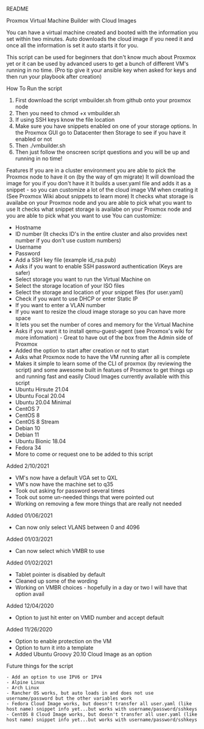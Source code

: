 README

Proxmox Virtual Machine Builder with Cloud Images

You can have a virtual machine created and booted with the information you set within two minutes. Auto downloads the cloud image if you need it and once all the information is set it auto starts it for you.

This script can be used for beginners that don't know much about Proxmox yet or it can be used by advanced users to get a bunch of different VM's running in no time.  (Pro tip give it your ansible key when asked for keys and then run your playbook after creation)



How To Run the script
  
   1) First download the script vmbuilder.sh from github onto your proxmox node
   2) Then you need to chmod +x vmbuilder.sh
   3) If using SSH keys know the file location
   4) Make sure you have snippets enabled on one of your storage options. In the Proxmox GUI go to Datacenter then Storage to see if you have it enabled or not
   5) Then ./vmbuilder.sh
   6) Then just follow the onscreen script questions and you will be up and running in no time!



Features
 If you are in a cluster environment you are able to pick the Proxmox node to have it on (by the way of qm migrate)
 It will download the image for you if you don't have it
 It builds a user.yaml file and adds it as a snippet - so you can customize a lot of the cloud image VM when creating it (See Proxmox Wiki about snippets to learn more)
 It checks what storage is availabe on your Proxmox node and you are able to pick what you want to use
 It checks what snippet storage is availabe on your Proxmox node and you are able to pick what you want to use
 You can customize:
   - Hostname
   - ID number (It checks ID's in the entire cluster and also provides next number if you don't use custom numbers)
   - Username
   - Password
   - Add a SSH key file (example id_rsa.pub)
   - Asks if you want to enable SSH password authentication (Keys are safer)
   - Select storage you want to run the Virtual Machine on
   - Select the storage location of your ISO files
   - Select the storage and location of your snippet files (for user.yaml)
   - Check if you want to use DHCP or enter Static IP
   - If you want to enter a VLAN number
   - If you want to resize the cloud image storage so you can have more space
   - It lets you set the number of cores and memory for the Virtual Machine
   - Asks if you want it to install qemu-guest-agent (see Proxmox's wiki for more infomation) - Great to have out of the box from the Admin side of Proxmox
   - Added the option to start after creation or not to start
   - Asks what Proxmox node to have the VM running after all is complete
   - Makes it simple to learn some of the CLI of proxmox (by reviewing the script) and some awesome built in featues of Proxmox to get things up and running fast and easily
 Cloud Images currently available with this script
   - Ubuntu Hirsute 21.04
   - Ubuntu Focal 20.04
   - Ubuntu 20.04 Minimal
   - CentOS 7
   - CentOS 8
   - CentOS 8 Stream
   - Debian 10
   - Debian 11
   - Ubuntu Bionic 18.04
   - Fedora 34
   - More to come or request one to be added to this script

 Added 2/10/2021
   - VM's now have a default VGA set to QXL
   - VM's now have the machine set to q35
   - Took out asking for password several times
   - Took out some un-needed things that were pointed out
   - Working on removing a few more things that are really not needed

 Added 01/06/2021
   - Can now only select VLANS between 0 and 4096

 Added 01/03/2021
   - Can now select which VMBR to use

 Added 01/02/2021
   - Tablet pointer is disabled by default
   - Cleaned up some of the wording
   - Working on VMBR choices - hopefully in a day or two I will have that option avail
   
 Added 12/04/2020
   - Option to just hit enter on VMID number and accept default

 Added 11/26/2020
   - Option to enable protection on the VM
   - Option to turn it into a template
   - Added Ubuntu Groovy 20.10 Cloud Image as an option  
  
 Future things for the script
  
    - Add an option to use IPV6 or IPV4
    - Alpine Linux
    - Arch Linux
    - Rancher OS works, but auto loads in and does not use username/password but the other variables work
    - Fedora Cloud Image works, but doesn't transfer all user.yaml (like host name) snippet info yet...but works with username/password/sshkeys
    - CentOS 8 Cloud Image works, but doesn't transfer all user.yaml (like host name) snippet info yet...but works with username/password/sshkeys 
